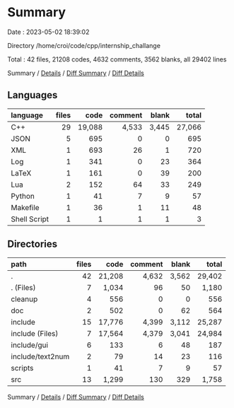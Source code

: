 # Summary

Date : 2023-05-02 18:39:02

Directory /home/croi/code/cpp/internship_challange

Total : 42 files,  21208 codes, 4632 comments, 3562 blanks, all 29402 lines

Summary / [Details](details.md) / [Diff Summary](diff.md) / [Diff Details](diff-details.md)

## Languages
| language | files | code | comment | blank | total |
| :--- | ---: | ---: | ---: | ---: | ---: |
| C++ | 29 | 19,088 | 4,533 | 3,445 | 27,066 |
| JSON | 5 | 695 | 0 | 0 | 695 |
| XML | 1 | 693 | 26 | 1 | 720 |
| Log | 1 | 341 | 0 | 23 | 364 |
| LaTeX | 1 | 161 | 0 | 39 | 200 |
| Lua | 2 | 152 | 64 | 33 | 249 |
| Python | 1 | 41 | 7 | 9 | 57 |
| Makefile | 1 | 36 | 1 | 11 | 48 |
| Shell Script | 1 | 1 | 1 | 1 | 3 |

## Directories
| path | files | code | comment | blank | total |
| :--- | ---: | ---: | ---: | ---: | ---: |
| . | 42 | 21,208 | 4,632 | 3,562 | 29,402 |
| . (Files) | 7 | 1,034 | 96 | 50 | 1,180 |
| cleanup | 4 | 556 | 0 | 0 | 556 |
| doc | 2 | 502 | 0 | 62 | 564 |
| include | 15 | 17,776 | 4,399 | 3,112 | 25,287 |
| include (Files) | 7 | 17,564 | 4,379 | 3,041 | 24,984 |
| include/gui | 6 | 133 | 6 | 48 | 187 |
| include/text2num | 2 | 79 | 14 | 23 | 116 |
| scripts | 1 | 41 | 7 | 9 | 57 |
| src | 13 | 1,299 | 130 | 329 | 1,758 |

Summary / [Details](details.md) / [Diff Summary](diff.md) / [Diff Details](diff-details.md)